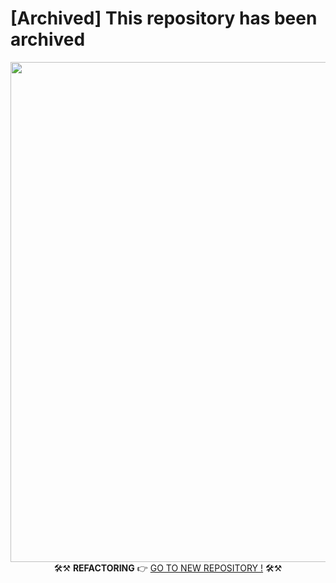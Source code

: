 # [Archived] This repository has been archived

<div>
<img width="800" src="https://user-images.githubusercontent.com/39688690/71981127-0e3a2a00-3265-11ea-8e81-67f255060c05.png">
</div> 



<center>🛠⚒ <b>REFACTORING</b> 👉 <a href="https://github.com/jsh-me/a-day-a-book">GO TO NEW REPOSITORY !</a> 🛠⚒</center>
